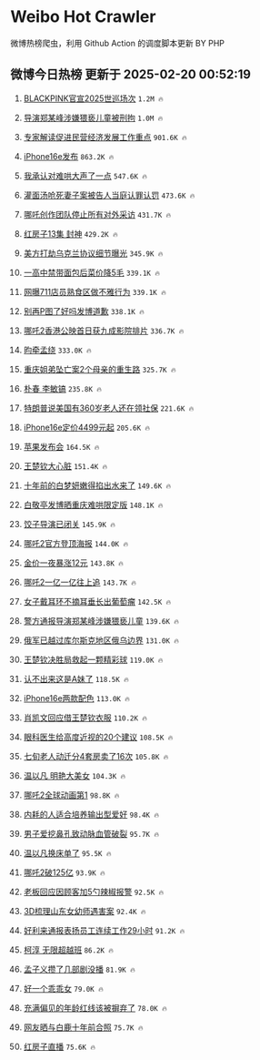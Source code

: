 # Weibo Hot Crawler 



微博热榜爬虫，利用 Github Action 的调度脚本更新 BY PHP 


## 微博今日热榜 更新于 2025-02-20 00:52:19 
1. [BLACKPINK官宣2025世巡场次](https://s.weibo.com/weibo?q=%23BLACKPINK%E5%AE%98%E5%AE%A32025%E4%B8%96%E5%B7%A1%E5%9C%BA%E6%AC%A1%23&t=31&band_rank=1&Refer=top) `1.2M 🔥` 

1. [导演郑某峰涉嫌猥亵儿童被刑拘](https://s.weibo.com/weibo?q=%23%E5%AF%BC%E6%BC%94%E9%83%91%E6%9F%90%E5%B3%B0%E6%B6%89%E5%AB%8C%E7%8C%A5%E4%BA%B5%E5%84%BF%E7%AB%A5%E8%A2%AB%E5%88%91%E6%8B%98%23&t=31&band_rank=2&Refer=top) `1.0M 🔥` 

1. [专家解读促进民营经济发展工作重点](https://s.weibo.com/weibo?q=%23%E4%B8%93%E5%AE%B6%E8%A7%A3%E8%AF%BB%E4%BF%83%E8%BF%9B%E6%B0%91%E8%90%A5%E7%BB%8F%E6%B5%8E%E5%8F%91%E5%B1%95%E5%B7%A5%E4%BD%9C%E9%87%8D%E7%82%B9%23&t=31&band_rank=3&Refer=top) `901.6K 🔥` 

1. [iPhone16e发布](https://s.weibo.com/weibo?q=%23iPhone16e%E5%8F%91%E5%B8%83%23&t=31&band_rank=4&Refer=top) `863.2K 🔥` 

1. [我承认对难哄大声了一点](https://s.weibo.com/weibo?q=%E6%88%91%E6%89%BF%E8%AE%A4%E5%AF%B9%E9%9A%BE%E5%93%84%E5%A4%A7%E5%A3%B0%E4%BA%86%E4%B8%80%E7%82%B9&t=31&band_rank=5&Refer=top) `547.6K 🔥` 

1. [灌面汤呛死妻子案被告人当庭认罪认罚](https://s.weibo.com/weibo?q=%23%E7%81%8C%E9%9D%A2%E6%B1%A4%E5%91%9B%E6%AD%BB%E5%A6%BB%E5%AD%90%E6%A1%88%E8%A2%AB%E5%91%8A%E4%BA%BA%E5%BD%93%E5%BA%AD%E8%AE%A4%E7%BD%AA%E8%AE%A4%E7%BD%9A%23&t=31&band_rank=6&Refer=top) `473.6K 🔥` 

1. [哪吒创作团队停止所有对外采访](https://s.weibo.com/weibo?q=%23%E5%93%AA%E5%90%92%E5%88%9B%E4%BD%9C%E5%9B%A2%E9%98%9F%E5%81%9C%E6%AD%A2%E6%89%80%E6%9C%89%E5%AF%B9%E5%A4%96%E9%87%87%E8%AE%BF%23&t=31&band_rank=7&Refer=top) `431.7K 🔥` 

1. [红房子13集 封神](https://s.weibo.com/weibo?q=%E7%BA%A2%E6%88%BF%E5%AD%9013%E9%9B%86%20%E5%B0%81%E7%A5%9E&t=31&band_rank=8&Refer=top) `429.2K 🔥` 

1. [美方打劫乌克兰协议细节曝光](https://s.weibo.com/weibo?q=%23%E7%BE%8E%E6%96%B9%E6%89%93%E5%8A%AB%E4%B9%8C%E5%85%8B%E5%85%B0%E5%8D%8F%E8%AE%AE%E7%BB%86%E8%8A%82%E6%9B%9D%E5%85%89%23&t=31&band_rank=9&Refer=top) `345.9K 🔥` 

1. [一高中禁带面包后菜价降5毛](https://s.weibo.com/weibo?q=%23%E4%B8%80%E9%AB%98%E4%B8%AD%E7%A6%81%E5%B8%A6%E9%9D%A2%E5%8C%85%E5%90%8E%E8%8F%9C%E4%BB%B7%E9%99%8D5%E6%AF%9B%23&t=31&band_rank=10&Refer=top) `339.1K 🔥` 

1. [网曝711店员熟食区做不雅行为](https://s.weibo.com/weibo?q=%23%E7%BD%91%E6%9B%9D711%E5%BA%97%E5%91%98%E7%86%9F%E9%A3%9F%E5%8C%BA%E5%81%9A%E4%B8%8D%E9%9B%85%E8%A1%8C%E4%B8%BA%23&t=31&band_rank=11&Refer=top) `339.1K 🔥` 

1. [别再P图了好吗发博道歉](https://s.weibo.com/weibo?q=%23%E5%88%AB%E5%86%8DP%E5%9B%BE%E4%BA%86%E5%A5%BD%E5%90%97%E5%8F%91%E5%8D%9A%E9%81%93%E6%AD%89%23&t=31&band_rank=12&Refer=top) `338.1K 🔥` 

1. [哪吒2香港公映首日获九成影院排片](https://s.weibo.com/weibo?q=%23%E5%93%AA%E5%90%922%E9%A6%99%E6%B8%AF%E5%85%AC%E6%98%A0%E9%A6%96%E6%97%A5%E8%8E%B7%E4%B9%9D%E6%88%90%E5%BD%B1%E9%99%A2%E6%8E%92%E7%89%87%23&t=31&band_rank=13&Refer=top) `336.7K 🔥` 

1. [昀牵孟绕](https://s.weibo.com/weibo?q=%23%E6%98%80%E7%89%B5%E5%AD%9F%E7%BB%95%23&t=31&band_rank=14&Refer=top) `333.0K 🔥` 

1. [重庆姐弟坠亡案2个母亲的重生路](https://s.weibo.com/weibo?q=%23%E9%87%8D%E5%BA%86%E5%A7%90%E5%BC%9F%E5%9D%A0%E4%BA%A1%E6%A1%882%E4%B8%AA%E6%AF%8D%E4%BA%B2%E7%9A%84%E9%87%8D%E7%94%9F%E8%B7%AF%23&t=31&band_rank=15&Refer=top) `325.7K 🔥` 

1. [朴春 李敏镐](https://s.weibo.com/weibo?q=%E6%9C%B4%E6%98%A5%20%E6%9D%8E%E6%95%8F%E9%95%90&t=31&band_rank=16&Refer=top) `235.8K 🔥` 

1. [特朗普说美国有360岁老人还在领社保](https://s.weibo.com/weibo?q=%23%E7%89%B9%E6%9C%97%E6%99%AE%E8%AF%B4%E7%BE%8E%E5%9B%BD%E6%9C%89360%E5%B2%81%E8%80%81%E4%BA%BA%E8%BF%98%E5%9C%A8%E9%A2%86%E7%A4%BE%E4%BF%9D%23&t=31&band_rank=17&Refer=top) `221.6K 🔥` 

1. [iPhone16e定价4499元起](https://s.weibo.com/weibo?q=%23iPhone16e%E5%AE%9A%E4%BB%B74499%E5%85%83%E8%B5%B7%23&t=31&band_rank=18&Refer=top) `205.6K 🔥` 

1. [苹果发布会](https://s.weibo.com/weibo?q=%E8%8B%B9%E6%9E%9C%E5%8F%91%E5%B8%83%E4%BC%9A&t=31&band_rank=19&Refer=top) `164.5K 🔥` 

1. [王楚钦大心脏](https://s.weibo.com/weibo?q=%23%E7%8E%8B%E6%A5%9A%E9%92%A6%E5%A4%A7%E5%BF%83%E8%84%8F%23&t=31&band_rank=20&Refer=top) `151.4K 🔥` 

1. [十年前的白梦妍嫩得掐出水来了](https://s.weibo.com/weibo?q=%23%E5%8D%81%E5%B9%B4%E5%89%8D%E7%9A%84%E7%99%BD%E6%A2%A6%E5%A6%8D%E5%AB%A9%E5%BE%97%E6%8E%90%E5%87%BA%E6%B0%B4%E6%9D%A5%E4%BA%86%23&t=31&band_rank=21&Refer=top) `149.6K 🔥` 

1. [白敬亭发博晒重庆难哄限定版](https://s.weibo.com/weibo?q=%E7%99%BD%E6%95%AC%E4%BA%AD%E5%8F%91%E5%8D%9A%E6%99%92%E9%87%8D%E5%BA%86%E9%9A%BE%E5%93%84%E9%99%90%E5%AE%9A%E7%89%88&t=31&band_rank=22&Refer=top) `148.1K 🔥` 

1. [饺子导演已闭关](https://s.weibo.com/weibo?q=%23%E9%A5%BA%E5%AD%90%E5%AF%BC%E6%BC%94%E5%B7%B2%E9%97%AD%E5%85%B3%23&t=31&band_rank=23&Refer=top) `145.9K 🔥` 

1. [哪吒2官方登顶海报](https://s.weibo.com/weibo?q=%23%E5%93%AA%E5%90%922%E5%AE%98%E6%96%B9%E7%99%BB%E9%A1%B6%E6%B5%B7%E6%8A%A5%23&t=31&band_rank=24&Refer=top) `144.0K 🔥` 

1. [金价一夜暴涨12元](https://s.weibo.com/weibo?q=%23%E9%87%91%E4%BB%B7%E4%B8%80%E5%A4%9C%E6%9A%B4%E6%B6%A812%E5%85%83%23&t=31&band_rank=25&Refer=top) `143.8K 🔥` 

1. [哪吒2一亿一亿往上追](https://s.weibo.com/weibo?q=%23%E5%93%AA%E5%90%922%E4%B8%80%E4%BA%BF%E4%B8%80%E4%BA%BF%E5%BE%80%E4%B8%8A%E8%BF%BD%23&t=31&band_rank=26&Refer=top) `143.7K 🔥` 

1. [女子戴耳环不摘耳垂长出葡萄瘤](https://s.weibo.com/weibo?q=%23%E5%A5%B3%E5%AD%90%E6%88%B4%E8%80%B3%E7%8E%AF%E4%B8%8D%E6%91%98%E8%80%B3%E5%9E%82%E9%95%BF%E5%87%BA%E8%91%A1%E8%90%84%E7%98%A4%23&t=31&band_rank=27&Refer=top) `142.5K 🔥` 

1. [警方通报导演郑某峰涉嫌猥亵儿童](https://s.weibo.com/weibo?q=%23%E8%AD%A6%E6%96%B9%E9%80%9A%E6%8A%A5%E5%AF%BC%E6%BC%94%E9%83%91%E6%9F%90%E5%B3%B0%E6%B6%89%E5%AB%8C%E7%8C%A5%E4%BA%B5%E5%84%BF%E7%AB%A5%23&t=31&band_rank=28&Refer=top) `139.6K 🔥` 

1. [俄军已越过库尔斯克地区俄乌边界](https://s.weibo.com/weibo?q=%E4%BF%84%E5%86%9B%E5%B7%B2%E8%B6%8A%E8%BF%87%E5%BA%93%E5%B0%94%E6%96%AF%E5%85%8B%E5%9C%B0%E5%8C%BA%E4%BF%84%E4%B9%8C%E8%BE%B9%E7%95%8C&t=31&band_rank=29&Refer=top) `131.0K 🔥` 

1. [王楚钦决胜局救起一颗精彩球](https://s.weibo.com/weibo?q=%23%E7%8E%8B%E6%A5%9A%E9%92%A6%E5%86%B3%E8%83%9C%E5%B1%80%E6%95%91%E8%B5%B7%E4%B8%80%E9%A2%97%E7%B2%BE%E5%BD%A9%E7%90%83%23&t=31&band_rank=30&Refer=top) `119.0K 🔥` 

1. [认不出来这是A妹了](https://s.weibo.com/weibo?q=%23%E8%AE%A4%E4%B8%8D%E5%87%BA%E6%9D%A5%E8%BF%99%E6%98%AFA%E5%A6%B9%E4%BA%86%23&t=31&band_rank=31&Refer=top) `118.5K 🔥` 

1. [iPhone16e两款配色](https://s.weibo.com/weibo?q=%23iPhone16e%E4%B8%A4%E6%AC%BE%E9%85%8D%E8%89%B2%23&t=31&band_rank=32&Refer=top) `113.0K 🔥` 

1. [肖凯文回应借王楚钦衣服](https://s.weibo.com/weibo?q=%23%E8%82%96%E5%87%AF%E6%96%87%E5%9B%9E%E5%BA%94%E5%80%9F%E7%8E%8B%E6%A5%9A%E9%92%A6%E8%A1%A3%E6%9C%8D%23&t=31&band_rank=33&Refer=top) `110.2K 🔥` 

1. [眼科医生给高度近视的20个建议](https://s.weibo.com/weibo?q=%23%E7%9C%BC%E7%A7%91%E5%8C%BB%E7%94%9F%E7%BB%99%E9%AB%98%E5%BA%A6%E8%BF%91%E8%A7%86%E7%9A%8420%E4%B8%AA%E5%BB%BA%E8%AE%AE%23&t=31&band_rank=34&Refer=top) `108.5K 🔥` 

1. [七旬老人动迁分4套房卖了16次](https://s.weibo.com/weibo?q=%23%E4%B8%83%E6%97%AC%E8%80%81%E4%BA%BA%E5%8A%A8%E8%BF%81%E5%88%864%E5%A5%97%E6%88%BF%E5%8D%96%E4%BA%8616%E6%AC%A1%23&t=31&band_rank=35&Refer=top) `105.8K 🔥` 

1. [温以凡 明艳大美女](https://s.weibo.com/weibo?q=%E6%B8%A9%E4%BB%A5%E5%87%A1%20%E6%98%8E%E8%89%B3%E5%A4%A7%E7%BE%8E%E5%A5%B3&t=31&band_rank=36&Refer=top) `104.3K 🔥` 

1. [哪吒2全球动画第1](https://s.weibo.com/weibo?q=%23%E5%93%AA%E5%90%922%E5%85%A8%E7%90%83%E5%8A%A8%E7%94%BB%E7%AC%AC1%23&t=31&band_rank=37&Refer=top) `98.8K 🔥` 

1. [内耗的人适合培养输出型爱好](https://s.weibo.com/weibo?q=%23%E5%86%85%E8%80%97%E7%9A%84%E4%BA%BA%E9%80%82%E5%90%88%E5%9F%B9%E5%85%BB%E8%BE%93%E5%87%BA%E5%9E%8B%E7%88%B1%E5%A5%BD%23&t=31&band_rank=38&Refer=top) `98.4K 🔥` 

1. [男子爱挖鼻孔致动脉血管破裂](https://s.weibo.com/weibo?q=%23%E7%94%B7%E5%AD%90%E7%88%B1%E6%8C%96%E9%BC%BB%E5%AD%94%E8%87%B4%E5%8A%A8%E8%84%89%E8%A1%80%E7%AE%A1%E7%A0%B4%E8%A3%82%23&t=31&band_rank=39&Refer=top) `95.7K 🔥` 

1. [温以凡换床单了](https://s.weibo.com/weibo?q=%23%E6%B8%A9%E4%BB%A5%E5%87%A1%E6%8D%A2%E5%BA%8A%E5%8D%95%E4%BA%86%23&t=31&band_rank=40&Refer=top) `95.5K 🔥` 

1. [哪吒2破125亿](https://s.weibo.com/weibo?q=%23%E5%93%AA%E5%90%922%E7%A0%B4125%E4%BA%BF%23&t=31&band_rank=41&Refer=top) `93.9K 🔥` 

1. [老板回应因顾客加5勺辣椒报警](https://s.weibo.com/weibo?q=%23%E8%80%81%E6%9D%BF%E5%9B%9E%E5%BA%94%E5%9B%A0%E9%A1%BE%E5%AE%A2%E5%8A%A05%E5%8B%BA%E8%BE%A3%E6%A4%92%E6%8A%A5%E8%AD%A6%23&t=31&band_rank=42&Refer=top) `92.5K 🔥` 

1. [3D梳理山东女幼师遇害案](https://s.weibo.com/weibo?q=%233D%E6%A2%B3%E7%90%86%E5%B1%B1%E4%B8%9C%E5%A5%B3%E5%B9%BC%E5%B8%88%E9%81%87%E5%AE%B3%E6%A1%88%23&t=31&band_rank=43&Refer=top) `92.4K 🔥` 

1. [好利来通报表扬员工连续工作29小时](https://s.weibo.com/weibo?q=%23%E5%A5%BD%E5%88%A9%E6%9D%A5%E9%80%9A%E6%8A%A5%E8%A1%A8%E6%89%AC%E5%91%98%E5%B7%A5%E8%BF%9E%E7%BB%AD%E5%B7%A5%E4%BD%9C29%E5%B0%8F%E6%97%B6%23&t=31&band_rank=44&Refer=top) `91.2K 🔥` 

1. [柯淳 无限超越班](https://s.weibo.com/weibo?q=%E6%9F%AF%E6%B7%B3%20%E6%97%A0%E9%99%90%E8%B6%85%E8%B6%8A%E7%8F%AD&t=31&band_rank=45&Refer=top) `86.2K 🔥` 

1. [孟子义攒了几部剧没播](https://s.weibo.com/weibo?q=%23%E5%AD%9F%E5%AD%90%E4%B9%89%E6%94%92%E4%BA%86%E5%87%A0%E9%83%A8%E5%89%A7%E6%B2%A1%E6%92%AD%23&t=31&band_rank=46&Refer=top) `81.9K 🔥` 

1. [好一个乖乖女](https://s.weibo.com/weibo?q=%23%E5%A5%BD%E4%B8%80%E4%B8%AA%E4%B9%96%E4%B9%96%E5%A5%B3%23&t=31&band_rank=47&Refer=top) `79.0K 🔥` 

1. [充满偏见的年龄红线该被摒弃了](https://s.weibo.com/weibo?q=%23%E5%85%85%E6%BB%A1%E5%81%8F%E8%A7%81%E7%9A%84%E5%B9%B4%E9%BE%84%E7%BA%A2%E7%BA%BF%E8%AF%A5%E8%A2%AB%E6%91%92%E5%BC%83%E4%BA%86%23&t=31&band_rank=48&Refer=top) `78.0K 🔥` 

1. [网友晒与白鹿十年前合照](https://s.weibo.com/weibo?q=%23%E7%BD%91%E5%8F%8B%E6%99%92%E4%B8%8E%E7%99%BD%E9%B9%BF%E5%8D%81%E5%B9%B4%E5%89%8D%E5%90%88%E7%85%A7%23&t=31&band_rank=49&Refer=top) `75.7K 🔥` 

1. [红房子直播](https://s.weibo.com/weibo?q=%23%E7%BA%A2%E6%88%BF%E5%AD%90%E7%9B%B4%E6%92%AD%23&t=31&band_rank=50&Refer=top) `75.6K 🔥` 

